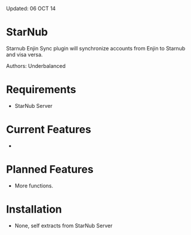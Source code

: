 Updated: 06 OCT 14

StarNub
=======
Starnub Enjin Sync plugin will synchronize accounts
from Enjin to Starnub and visa versa.

Authors: Underbalanced

Requirements
============
- StarNub Server

Current Features
========
- 

Planned Features
================
- More functions.
	
Installation
============
- None, self extracts from StarNub Server
